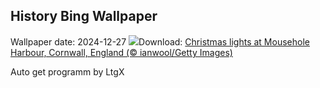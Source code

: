 ## History Bing Wallpaper
Wallpaper date: 2024-12-27
![](https://www.bing.com/th?id=OHR.MouseholeXmas_EN-US1272999190_UHD.jpg&w=1000)Download: [Christmas lights at Mousehole Harbour, Cornwall, England (© ianwool/Getty Images)](https://www.bing.com/th?id=OHR.MouseholeXmas_EN-US1272999190_UHD.jpg)

Auto get programm by LtgX
